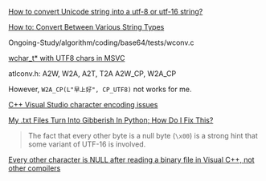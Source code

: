 [How to convert Unicode string into a utf-8 or utf-16 string?](https://stackoverflow.com/questions/280347/how-to-convert-unicode-string-into-a-utf-8-or-utf-16-string)

[How to: Convert Between Various String Types](https://docs.microsoft.com/en-us/cpp/text/how-to-convert-between-various-string-types?view=vs-2019)

Ongoing-Study/algorithm/coding/base64/tests/wconv.c

[wchar_t* with UTF8 chars in MSVC](https://stackoverflow.com/questions/45449346/wchar-t-with-utf8-chars-in-msvc)

atlconv.h:
A2W, W2A, A2T, T2A
A2W_CP, W2A_CP

However, `W2A_CP(L"早上好", CP_UTF8)` not works for me.

[C++ Visual Studio character encoding issues](https://stackoverflow.com/questions/1857668/c-visual-studio-character-encoding-issues)

[My .txt Files Turn Into Gibberish In Python; How Do I Fix This?](https://stackoverflow.com/questions/51463467/my-txt-files-turn-into-gibberish-in-python-how-do-i-fix-this)

> The fact that every other byte is a null byte (`\x00`) is a strong hint that some variant of UTF-16 is involved.

[Every other character is NULL after reading a binary file in Visual C++, not other compilers](https://stackoverflow.com/questions/20688956/every-other-character-is-null-after-reading-a-binary-file-in-visual-c-not-oth)